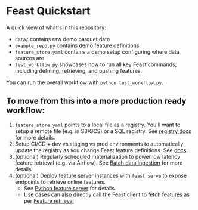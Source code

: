 # Feast Quickstart
A quick view of what's in this repository:

* `data/` contains raw demo parquet data
* `example_repo.py` contains demo feature definitions
* `feature_store.yaml` contains a demo setup configuring where data sources are
* `test_workflow.py` showcases how to run all key Feast commands, including defining, retrieving, and pushing features. 

You can run the overall workflow with `python test_workflow.py`.

## To move from this into a more production ready workflow:
1. `feature_store.yaml` points to a local file as a registry. You'll want to setup a remote file (e.g. in S3/GCS) or a 
SQL registry. See [registry docs](https://docs.feast.dev/getting-started/concepts/registry) for more details.
2. Setup CI/CD + dev vs staging vs prod environments to automatically update the registry as you change Feast feature definitions. See [docs](https://docs.feast.dev/how-to-guides/running-feast-in-production#1.-automatically-deploying-changes-to-your-feature-definitions).
3. (optional) Regularly scheduled materialization to power low latency feature retrieval (e.g. via Airflow). See [Batch data ingestion](https://docs.feast.dev/getting-started/concepts/data-ingestion#batch-data-ingestion)
for more details.
4. (optional) Deploy feature server instances with `feast serve` to expose endpoints to retrieve online features.
   - See [Python feature server](https://docs.feast.dev/reference/feature-servers/python-feature-server) for details.
   - Use cases can also directly call the Feast client to fetch features as per [Feature retrieval](https://docs.feast.dev/getting-started/concepts/feature-retrieval)